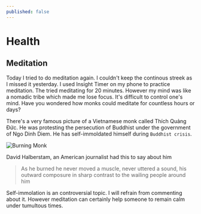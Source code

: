 ```yaml
---
published: false
---
```

# Health
## Meditation

Today I tried to do meditation again. I couldn't keep the continous streek as I missed it yesterday. I used Insight Timer on my phone to practice meditation. The tried meditating for 20 minutes. However my mind was like a nomadic tribe which made me lose focus. It's difficult to control one's mind. Have you wondered how monks could meditate for countless hours or days? 

There's a very famous picture of a Vietnamese monk called Thích Quảng Đức. He was protesting the persecution of Buddhist under the government of Ngo Dinh Diem. He has self-immoldated himself during `Buddhist crisis`. 

![Burning Monk](https://en.wikipedia.org/wiki/Buddhist_crisis#/media/File:Th%C3%ADch_Qu%E1%BA%A3ng_%C4%90%E1%BB%A9c_self-immolation.jpg)


David Halberstam, an American journalist had this to say about him 

> As he burned he never moved a muscle, never uttered a sound, his outward composure in sharp contrast to the wailing people around him

Self-immolation is an controversial topic. I will refrain from commenting about it. However meditation can certainly help someone to remain calm under tumultous times. 